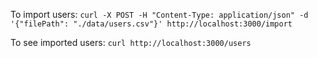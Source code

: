 To import users:
   `curl -X POST -H "Content-Type: application/json" -d '{"filePath": "./data/users.csv"}' http://localhost:3000/import`

To see imported users:
   `curl http://localhost:3000/users`